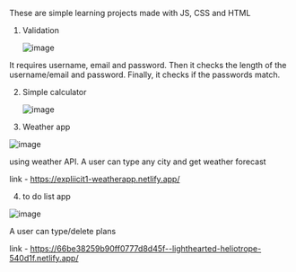 These are simple learning projects made with JS, CSS and HTML

1) Validation
   
	![image](https://github.com/dariiakurilenko/learning-projects/assets/113102018/9314ffd8-2ada-4749-b1d0-d9704f880b0f)

It requires username, email and password. Then it checks the length of the username/email and password. Finally, it checks if the passwords match.

2) Simple calculator
   
	![image](https://github.com/dariiakurilenko/learning-projects/assets/113102018/7a431fd0-fb07-4969-893b-43306a8b0017)


3) Weather app

![image](https://github.com/user-attachments/assets/79cd57d9-ba82-4b17-adf4-bc9653ab1f4a)


using weather API. A user can type any city and get weather forecast

link - https://expliicit1-weatherapp.netlify.app/



4) to do list app

![image](https://github.com/user-attachments/assets/ee306f22-b2b5-4235-aa5d-ff1d9f92791f)

A user can type/delete plans

link - https://66be38259b90ff0777d8d45f--lighthearted-heliotrope-540d1f.netlify.app/

